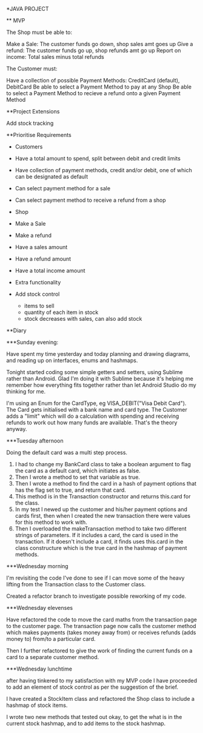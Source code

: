*JAVA PROJECT

** MVP

The Shop must be able to:

Make a Sale: The customer funds go down, shop sales amt goes up
Give a refund: The customer funds go up, shop refunds amt go up
Report on income: Total sales minus total refunds

The Customer must:

Have a collection of possible Payment Methods: CreditCard (default), DebitCard
Be able to select a Payment Method to pay at any Shop
Be able to select a Payment Method to recieve a refund onto a given Payment Method

**Project Extensions

Add stock tracking

**Prioritise Requirements

* Customers
 * Have a total amount to spend, split between debit and credit limits
 * Have collection of payment methods, credit and/or debit, one of which can be designated as default
 * Can select payment method for a sale 
 * Can select payment method to receive a refund from a shop

* Shop
 * Make a Sale
 * Make a refund
 * Have a sales amount
 * Have a refund amount
 * Have a total income amount

* Extra functionality
 * Add stock control
   * items to sell
   * quantity of each item in stock
   * stock decreases with sales, can also add stock

**Diary

***Sunday evening:

Have spent my time yesterday and today planning and drawing diagrams, and reading up on interfaces, enums and hashmaps.

Tonight started coding some simple getters and setters, using Sublime rather than Android. Glad I'm doing it with Sublime because it's helping me remember how everything fits together rather than let Android Studio do my thinking for me.

I'm using an Enum for the CardType, eg VISA_DEBIT("Visa Debit Card"). The Card gets initialised with a bank name and  card type. The Customer adds a "limit" which will do a calculation with spending and receiving refunds to work out how many funds are available. That's the theory anyway.

***Tuesday afternoon

Doing the default card was a multi step process. 

1. I had to change my BankCard class to take a boolean argument to flag the card as a default card, which initiates as false. 
2. Then I wrote a method to set that variable as true. 
3. Then I wrote a method to find the card in a hash of payment options that has the flag set to true, and return that card. 
4. This method is in the Transaction constructor and returns this.card for the class. 
5. In my test I newed up the customer and his/her payment options and cards first, then when I created the new transaction there were values for this method to work with. 
6. Then I overloaded the makeTransaction method to take two different strings of parameters. If it includes a card, the card is used in the transaction. If it doesn't include a card, it finds uses this.card in the class constructure which is the true card in the hashmap of payment methods.

***Wednesday morning

I'm revisiting the code I've done to see if I can move some of the heavy lifting from the Transaction class to the Customer class.

Created a refactor branch to investigate possible reworking of my code.

***Wednesday elevenses

Have refactored the code to move the card maths from the transaction page to the customer page. The transaction page now calls the customer method which makes payments (takes money away from) or receives refunds (adds money to) from/to a particular card. 

Then I further refactored to give the work of finding the current funds on a card to a separate customer method.

***Wednesday lunchtime

after having tinkered to my satisfaction with my MVP code I have proceeded to add an element of stock control as per the suggestion of the brief.

I have created a StockItem class and refactored the Shop class to include a hashmap of stock items. 

I wrote two new methods that tested out okay, to get the what is in the current stock hashmap, and to add items to the stock hashmap.

